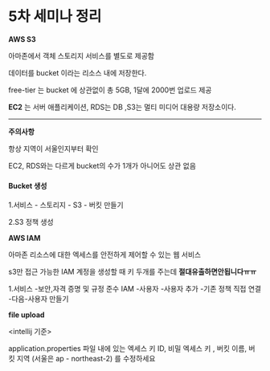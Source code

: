 # 5차 세미나 정리

**AWS S3**

 아마존에서 객체 스토리지 서비스를 별도로 제공함

데이터를 bucket 이라는 리소스 내에 저장한다. 

free-tier 는 bucket 에 상관없이 총 5GB, 1달에 2000번 업로드 제공

**EC2** 는 서버 애플리케이션, RDS는 DB ,S3는 멀티 미디어 대용량 저장소이다. 

***

**주의사항**

항상 지역이 서울인지부터 확인

EC2, RDS와는 다르게 bucket의 수가 1개가 아니어도 상관 없음 

#### Bucket 생성

1.서비스 - 스토리지 - S3 - 버킷 만들기

2.S3 정책 생성



**AWS IAM**

아마존 리소스에 대한 엑세스를 안전하게 제어할 수 있는 웹 서비스 

s3만 접근 가능한 IAM 계정을 생성할 때 키 두개를 주는데 **절대유출하면안됩니다ㅠㅠ**

1.서비스 -보안,자격 증명 및 규정 준수 IAM -사용자 -사용자 추가 -기존 정책 직접 연결 -다음-사용자 만들기





**file upload**

<intellij 기준>

application.properties 파일 내에 있는 엑세스 키 ID, 비밀 엑세스 키 , 버킷 이름, 버킷 지역 (서울은 ap - northeast-2)  를 수정하세요 

